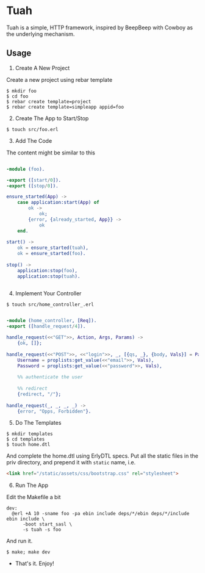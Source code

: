 Tuah
====

Tuah is a simple, HTTP framework, inspired by BeepBeep with Cowboy as the underlying mechanism.

Usage
-----

1. Create A New Project

  Create a new project using rebar template

  ``` shell
  $ mkdir foo
  $ cd foo
  $ rebar create template=project
  $ rebar create template=simpleapp appid=foo

  ```

2. Create The App to Start/Stop

  ``` shell
  $ touch src/foo.erl

  ```

3. Add The Code

  The content might be similar to this

  ``` erlang

  -module (foo).

  -export ([start/0]).
  -export ([stop/0]).

  ensure_started(App) ->
      case application:start(App) of
          ok ->
              ok;
          {error, {already_started, App}} ->
              ok
      end.
    
  start() ->
      ok = ensure_started(tuah),
      ok = ensure_started(foo).
    
  stop() ->
      application:stop(foo),
      application:stop(tuah).
    
  ```

4. Implement Your Controller

  ``` shell
  $ touch src/home_controller_.erl

  ```
  ``` erlang

  -module (home_controller, [Req]).
  -export ([handle_request/4]).

  handle_request(<<"GET">>, Action, Args, Params) ->    
      {ok, []};
    
  handle_request(<<"POST">>, <<"login">>, _, [{qs, _}, {body, Vals}] = Params) ->
      Username = proplists:get_value(<<"email">>, Vals),
      Password = proplists:get_value(<<"password">>, Vals),
    
      %% authenticate the user
    
      %% redirect
      {redirect, "/"};
    
  handle_request(_, _, _, _) ->
      {error, "Opps, Forbidden"}.

  ```

5. Do The Templates

  ``` shell
  $ mkdir templates
  $ cd templates
  $ touch home.dtl

  ```

  And complete the home.dtl using ErlyDTL specs.
  Put all the static files in the priv directory, and prepend it with `static` name, i.e.

  ``` html
  <link href="/static/assets/css/bootstrap.css" rel="stylesheet">

  ```

6. Run The App

  Edit the Makefile a bit

  ``` shell
  dev:
  	@erl +A 10 -sname foo -pa ebin include deps/*/ebin deps/*/include ebin include \
  		-boot start_sasl \
  		-s tuah -s foo

  ```

  And run it.    

  ``` shell
  $ make; make dev

  ```


  * That's it. Enjoy!